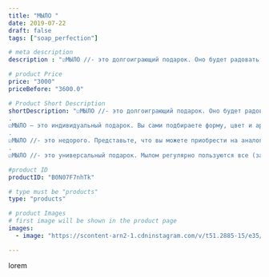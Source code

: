 ```yaml
---
title: "МЫЛО "
date: 2019-07-22
draft: false
tags: ["soap_perfection"]

# meta description
description : "☑️МЫЛО //- это долгоиграющий подарок. Оно будет радовать своего обладателя минимум месяц. Сначала на него смотрят и любуются, т.к. мыло имеет настолько необычны"

# product Price
price: "3000"
priceBefore: "3600.0"

# Product Short Description
shortDescription: "☑️МЫЛО //- это долгоиграющий подарок. Оно будет радовать своего обладателя минимум месяц. Сначала на него смотрят и любуются, т.к. мыло имеет настолько необычные формы(цветы, животные, кондитерские и др.), что даже жалко его использовать. Оно будет приносить пользу кожи и приятные воспоминания о том, кто подарил.
.
☑️МЫЛО – это индивидуальный подарок. Вы сами подбираете форму, цвет и аромат. Вы показываете человеку, что вы не просто зашли в ближайший магазин и потратили 5 минут на поиски чего//-нибудь подходящего, а действительно все продумали.
.
☑️МЫЛО //- это недорого. Представьте, что вы можете приобрести на аналогичную сумму? (стоит мыло от 60р.) Полотенце? Коробка конфет? Блокнот? Только подобные вещей порядком уже надоели. Сейчас то время, что мало кого можно удивить, подарком.
.
☑️МЫЛО //- это универсальный подарок. Мылом регулярно пользуются все (за редким исключением). Подобрать идеальное мыло можно для каждого. Только представьте себе, как обрадуется ребенок мыльцу с изображением любимого мультперсонажа!"

#product ID
productID: "B0N07F7nhTk"

# type must be "products"
type: "products"

# product Images
# first image will be shown in the product page
images:
  - image: "https://scontent-arn2-1.cdninstagram.com/v/t51.2885-15/e35/66634463_2128600184106867_803343455800666490_n.jpg?se=7&tp=1&_nc_ht=scontent-arn2-1.cdninstagram.com&_nc_cat=103&_nc_ohc=ZY31E1am28gAX9hS9Jo&ccb=7-4&oh=0b0fabf298c74fe870d6ebf43fd03978&oe=60842B8A&ig_cache_key=MjA5MzU2MjE2MTAzMzc3ODQwNA%3D%3D.2-ccb7-4"

---
```

lorem
